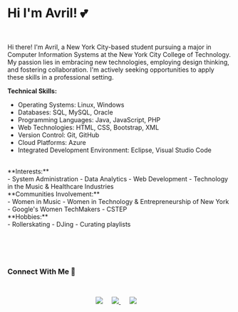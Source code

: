 
# Hi I'm Avril! 💕

<br>

Hi there! I'm Avril, a New York City-based student pursuing a major in Computer Information Systems at the New York City College of Technology. My passion lies in embracing new technologies, employing design thinking, and fostering collaboration. I'm actively seeking opportunities to apply these skills in a professional setting.

**Technical Skills:**
<br>
+ Operating Systems: Linux, Windows
+ Databases: SQL, MySQL, Oracle
+ Programming Languages: Java, JavaScript, PHP
+ Web Technologies: HTML, CSS, Bootstrap, XML
+ Version Control: Git, GitHub
+ Cloud Platforms: Azure
+ Integrated Development Environment: Eclipse, Visual Studio Code
  
<br>
**Interests:**
<br>
- System Administration
- Data Analytics
- Web Development
- Technology in the Music & Healthcare Industries

<br>
**Communities Involvement:**
<br>
- Women in Music
- Women in Technology & Entrepreneurship of New York
- Google's Women TechMakers
- CSTEP

<br>
**Hobbies:**
<br>
- Rollerskating
- DJing
- Curating playlists


<br><br><br>

### Connect With Me 🔗
  
<br>

<p align="center">
<a href="https://www.linkedin.com/in/avrilkey/"><img src="https://img.shields.io/badge/linkedin-FC5F22?style=for-the-badge&logo=linkedin&logoColor=white" /></a>&nbsp;&nbsp;&nbsp;&nbsp;
<a href="https://twitter.com/ave_irl"><img src="https://img.shields.io/badge/Twitter-1025a1?style=for-the-badge&logo=twitter&logoColor=white" /> </a>&nbsp;&nbsp;&nbsp;&nbsp;
<a href="https://open.spotify.com/user/be2llv68ztkzjzovyy5ebl1we?si=05sXSejyQsCECUykgYLB_A"><img src="https://img.shields.io/badge/Spotify-1ED760?&style=for-the-badge&logo=spotify&logoColor=white" /></a>&nbsp;&nbsp;&nbsp;&nbsp;
  

  

  



